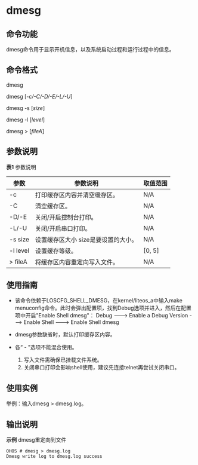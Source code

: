 # dmesg


## 命令功能

dmesg命令用于显示开机信息，以及系统启动过程和运行过程中的信息。


## 命令格式

dmesg

dmesg [_-c/-C/-D/-E/-L/-U_]

dmesg -s [_size_]

dmesg -l [_level_]

dmesg &gt; [_fileA_]


## 参数说明

**表1** 参数说明

| 参数            | 参数说明                                 | 取值范围        |
| --------------- | ---------------------------------------- | --------------- |
| -c              | 打印缓存区内容并清空缓存区。             | N/A             |
| -C              | 清空缓存区。                             | N/A             |
| -D/-E           | 关闭/开启控制台打印。                    | N/A             |
| -L/-U           | 关闭/开启串口打印。                      | N/A             |
| -s&nbsp;size    | 设置缓存区大小&nbsp;size是要设置的大小。 | N/A             |
| -l&nbsp;level   | 设置缓存等级。                           | [0, 5] |
| &gt;&nbsp;fileA | 将缓存区内容重定向写入文件。             | N/A             |


## 使用指南

- 该命令依赖于LOSCFG_SHELL_DMESG，在kernel/liteos_a中输入make menuconfig命令。此时会弹出配置项，找到Debug选项并进入，然后在配置项中开启"Enable Shell dmesg"：
  Debug  ---&gt; Enable a Debug Version ---&gt; Enable Shell ---&gt; Enable Shell dmesg

- dmesg参数缺省时，默认打印缓存区内容。

- 各“ - ”选项不能混合使用。
  1. 写入文件需确保已挂载文件系统。
  2. 关闭串口打印会影响shell使用，建议先连接telnet再尝试关闭串口。


## 使用实例

举例：输入dmesg &gt; dmesg.log。


## 输出说明

**示例** dmesg重定向到文件

```
OHOS # dmesg > dmesg.log
Dmesg write log to dmesg.log success
```